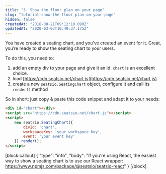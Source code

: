 ```yaml
---
title: "3. Show the floor plan on your page"
slug: "tutorial-show-the-floor-plan-on-your-page"
hidden: false
createdAt: "2018-08-21T09:12:10.090Z"
updatedAt: "2020-03-03T10:49:37.175Z"
---
```

You have created a seating chart, and you&#39;ve created an event for it. Great, you’re ready to show the seating chart to your users.

To do this, you need to: 

1. add an empty div to your page and give it an id. `chart` is an excellent choice.
2. load [https://cdn.seatsio.net/chart.js](https://cdn.seatsio.net/chart.js)
3. create a new `seatsio.SeatingChart` object, configure it and call its `render()` method

So in short: just copy &amp; paste this code snippet and adapt it to your needs:
```html
<div id="chart"></div>
<script src="https://cdn.seatsio.net/chart.js"></script>
<script>
    new seatsio.SeatingChart({
        divId: 'chart',
        workspaceKey: 'your workspace key',
        event: 'your event key'
    }).render();
</script>
```

[block:callout]
{
  &quot;type&quot;: &quot;info&quot;,
  &quot;body&quot;: &quot;If you&#39;re using React, the easiest way to show a seating chart is to use our React wrapper: https://www.npmjs.com/package/@seatsio/seatsio-react&quot;
}
[/block]
